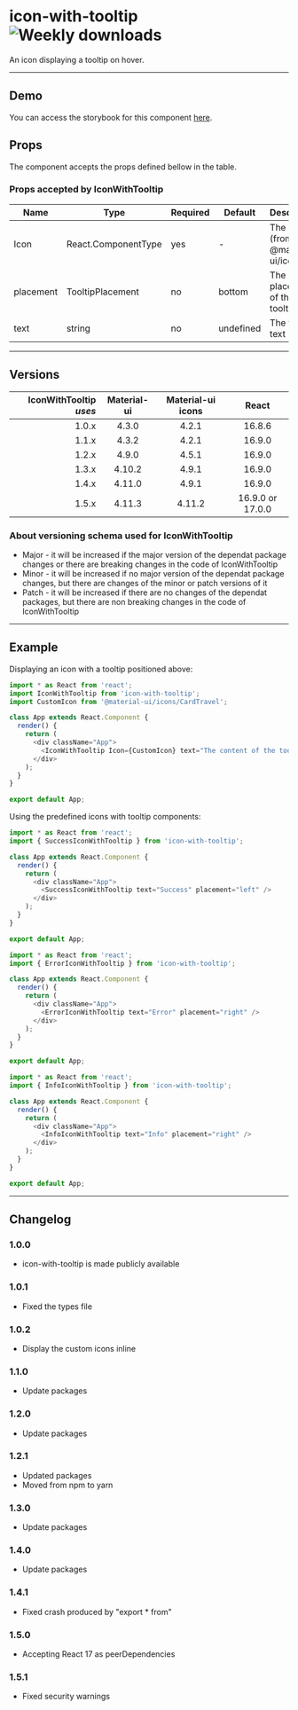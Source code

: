 # icon-with-tooltip ![Weekly downloads](https://img.shields.io/npm/dw/icon-with-tooltip 'Weekly downloads')

An icon displaying a tooltip on hover.

---

## Demo

You can access the storybook for this component [here](https://iulian-radu-at.github.io/icon-with-tooltip/).

## Props

The component accepts the props defined bellow in the table.

### Props accepted by IconWithTooltip

| Name      | Type                              | Required | Default   | Description                        |
| --------- | --------------------------------- | -------- | --------- | ---------------------------------- |
| Icon      | React.ComponentType<SvgIconProps> | yes      | -         | The icon (from @material-ui/icons) |
| placement | TooltipPlacement                  | no       | bottom    | The placement of the tooltip text  |
| text      | string                            | no       | undefined | The tooltip text                   |

---

## Versions

| IconWithTooltip _uses_ | Material-ui | Material-ui icons |      React       |
| ---------------------: | :---------: | :---------------: | :--------------: |
|                  1.0.x |    4.3.0    |       4.2.1       |      16.8.6      |
|                  1.1.x |    4.3.2    |       4.2.1       |      16.9.0      |
|                  1.2.x |    4.9.0    |       4.5.1       |      16.9.0      |
|                  1.3.x |   4.10.2    |       4.9.1       |      16.9.0      |
|                  1.4.x |   4.11.0    |       4.9.1       |      16.9.0      |
|                  1.5.x |   4.11.3    |      4.11.2       | 16.9.0 or 17.0.0 |

### About versioning schema used for IconWithTooltip

- Major - it will be increased if the major version of the dependat package changes or there are breaking changes in the code of IconWithTooltip
- Minor - it will be increased if no major version of the dependat package changes, but there are changes of the minor or patch versions of it
- Patch - it will be increased if there are no changes of the dependat packages, but there are non breaking changes in the code of IconWithTooltip

---

## Example

Displaying an icon with a tooltip positioned above:

```js
import * as React from 'react';
import IconWithTooltip from 'icon-with-tooltip';
import CustomIcon from '@material-ui/icons/CardTravel';

class App extends React.Component {
  render() {
    return (
      <div className="App">
        <IconWithTooltip Icon={CustomIcon} text="The content of the tooltip" placement="top" />
      </div>
    );
  }
}

export default App;
```

Using the predefined icons with tooltip components:

```js
import * as React from 'react';
import { SuccessIconWithTooltip } from 'icon-with-tooltip';

class App extends React.Component {
  render() {
    return (
      <div className="App">
        <SuccessIconWithTooltip text="Success" placement="left" />
      </div>
    );
  }
}

export default App;
```

```js
import * as React from 'react';
import { ErrorIconWithTooltip } from 'icon-with-tooltip';

class App extends React.Component {
  render() {
    return (
      <div className="App">
        <ErrorIconWithTooltip text="Error" placement="right" />
      </div>
    );
  }
}

export default App;
```

```js
import * as React from 'react';
import { InfoIconWithTooltip } from 'icon-with-tooltip';

class App extends React.Component {
  render() {
    return (
      <div className="App">
        <InfoIconWithTooltip text="Info" placement="right" />
      </div>
    );
  }
}

export default App;
```

---

## Changelog

### 1.0.0

- icon-with-tooltip is made publicly available

### 1.0.1

- Fixed the types file

### 1.0.2

- Display the custom icons inline

### 1.1.0

- Update packages

### 1.2.0

- Update packages

### 1.2.1

- Updated packages
- Moved from npm to yarn

### 1.3.0

- Update packages

### 1.4.0

- Update packages

### 1.4.1

- Fixed crash produced by "export \* from"

### 1.5.0

- Accepting React 17 as peerDependencies

### 1.5.1

- Fixed security warnings

